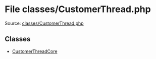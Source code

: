 File classes/CustomerThread.php
=========

Source: [classes/CustomerThread.php](https://github.com/PrestaShop/PrestaShop/blob/1.5.6.1/classes/CustomerThread.php)


Classes
-------

* [CustomerThreadCore](class.CustomerThreadCore.md)


